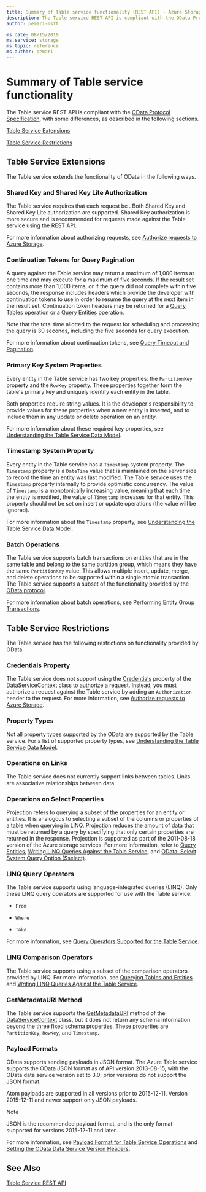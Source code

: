 ```yaml
---
title: Summary of Table service functionality (REST API) - Azure Storage
description: The Table service REST API is compliant with the OData Protocol Specification, with some differences.
author: pemari-msft

ms.date: 08/15/2019
ms.service: storage
ms.topic: reference
ms.author: pemari
---
```


# Summary of Table service functionality

The Table service REST API is compliant with the [OData Protocol Specification](http://www.odata.org/), with some differences, as described in the following sections.  
  
 [Table Service Extensions](#TableServiceExtensions)  
  
 [Table Service Restrictions](#TableServiceRestrictions)  
  
##  <a name="TableServiceExtensions"></a> Table Service Extensions  
 The Table service extends the functionality of OData in the following ways.  
  
### Shared Key and Shared Key Lite Authorization  
 The Table service requires that each request be . Both Shared Key and Shared Key Lite authorization are supported. Shared Key authorization is more secure and is recommended for requests made against the Table service using the REST API.  
  
 For more information about authorizing requests, see [Authorize requests to Azure Storage](authorize-requests-to-azure-storage.md).  
  
### Continuation Tokens for Query Pagination  
 A query against the Table service may return a maximum of 1,000 items at one time and may execute for a maximum of five seconds. If the result set contains more than 1,000 items, or if the query did not complete within five seconds, the response includes headers which provide the developer with continuation tokens to use in order to resume the query at the next item in the result set. Continuation token headers may be returned for a [Query Tables](Query-Tables.md) operation or a [Query Entities](Query-Entities.md) operation.  
  
 Note that the total time allotted to the request for scheduling and processing the query is 30 seconds, including the five seconds for query execution.  
  
 For more information about continuation tokens, see [Query Timeout and Pagination](Query-Timeout-and-Pagination.md).  
  
### Primary Key System Properties  
 Every entity in the Table service has two key properties: the `PartitionKey` property and the `RowKey` property. These properties together form the table's primary key and uniquely identify each entity in the table.  
  
 Both properties require string values. It is the developer's responsibility to provide values for these properties when a new entity is inserted, and to include them in any update or delete operation on an entity.  
  
 For more information about these required key properties, see [Understanding the Table Service Data Model](Understanding-the-Table-Service-Data-Model.md).  
  
### Timestamp System Property  
 Every entity in the Table service has a `Timestamp` system property. The `Timestamp` property is a `DateTime` value that is maintained on the server side to record the time an entity was last modified. The Table service uses the `Timestamp` property internally to provide optimistic concurrency. The value of `Timestamp` is a monotonically increasing value, meaning that each time the entity is modified, the value of `Timestamp` increases for that entity. This property should not be set on insert or update operations (the value will be ignored).  
  
 For more information about the `Timestamp` property, see [Understanding the Table Service Data Model](Understanding-the-Table-Service-Data-Model.md).  
  
### Batch Operations  
 The Table service supports batch transactions on entities that are in the same table and belong to the same partition group, which means they have the same `PartitionKey` value. This allows multiple insert, update, merge, and delete operations to be supported within a single atomic transaction. The Table service supports a subset of the functionality provided by the [OData protocol](http://www.odata.org/).  
  
 For more information about batch operations, see [Performing Entity Group Transactions](Performing-Entity-Group-Transactions.md).  
  
##  <a name="TableServiceRestrictions"></a> Table Service Restrictions  
 The Table service has the following restrictions on functionality provided by OData.  
  
### Credentials Property  
 The Table service does not support using the [Credentials](http://go.microsoft.com/fwlink/?LinkId=154550) property of the [DataServiceContext](http://go.microsoft.com/fwlink/?linkid=151839) class to authorize a request. Instead, you must authorize a request against the Table service by adding an `Authorization` header to the request. For more information, see [Authorize requests to Azure Storage](authorize-requests-to-azure-storage.md).  
  
### Property Types  
 Not all property types supported by the OData are supported by the Table service. For a list of supported property types, see [Understanding the Table Service Data Model](Understanding-the-Table-Service-Data-Model.md).  
  
### Operations on Links  
 The Table service does not currently support links between tables. Links are associative relationships between data.  
  
### Operations on Select Properties  
 Projection refers to querying a subset of the properties for an entity or entities. It is analogous to selecting a subset of the columns or properties of a table when querying in LINQ. Projection reduces the amount of data that must be returned by a query by specifying that only certain properties are returned in the response. Projection is supported as part of the 2011-08-18 version of the Azure storage services. For more information, refer to [Query Entities](Query-Entities.md), [Writing LINQ Queries Against the Table Service](Writing-LINQ-Queries-Against-the-Table-Service.md), and [OData: Select System Query Option ($select)](http://www.odata.org/).  
  
### LINQ Query Operators  
 The Table service supports using language-integrated queries (LINQ). Only these LINQ query operators are supported for use with the Table service:  
  
-   `From`  
  
-   `Where`  
  
-   `Take`  
  
 For more information, see [Query Operators Supported for the Table Service](Query-Operators-Supported-for-the-Table-Service.md).  
  
### LINQ Comparison Operators  
 The Table service supports using a subset of the comparison operators provided by LINQ. For more information, see [Querying Tables and Entities](Querying-Tables-and-Entities.md) and [Writing LINQ Queries Against the Table Service](Writing-LINQ-Queries-Against-the-Table-Service.md).  
  
### GetMetadataURI Method  
 The Table service supports the [GetMetadataURI](http://msdn.microsoft.com/library/system.data.services.client.dataservicecontext.getmetadatauri.aspx) method of the [DataServiceContext](http://msdn.microsoft.com/library/system.data.services.client.dataservicecontext.aspx) class, but it does not return any schema information beyond the three fixed schema properties. These properties are `PartitionKey`, `RowKey`, and `Timestamp`.  
  
### Payload Formats  
 OData supports sending payloads in JSON format. The Azure Table service supports the OData JSON format as of API version 2013-08-15, with the OData data service version set to 3.0; prior versions do not support the JSON format.  
  
 Atom payloads are supported in all versions prior to 2015-12-11. Version 2015-12-11 and newer support only JSON payloads.  
  
> [!NOTE]
>  JSON is the recommended payload format, and is the only format supported for versions 2015-12-11 and later.  
  
 For more information, see [Payload Format for Table Service Operations](Payload-Format-for-Table-Service-Operations.md) and [Setting the OData Data Service Version Headers](Setting-the-OData-Data-Service-Version-Headers.md).  
  
## See Also  
 [Table Service REST API](Table-Service-REST-API.md)
